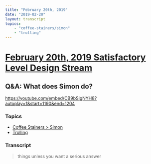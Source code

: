 ```yaml
---
title: "February 20th, 2019"
date: "2019-02-20"
layout: transcript
topics: 
    - "coffee-stainers/simon"
    - "trolling"
---
```

# [February 20th, 2019 Satisfactory Level Design Stream](../2019-02-20.md)
## Q&A: What does Simon do?
https://youtube.com/embed/CB9bSigNYH8?autoplay=1&start=1190&end=1204
### Topics
* [Coffee Stainers > Simon](../topics/coffee-stainers/simon.md)
* [Trolling](../topics/trolling.md)

### Transcript

> things unless you want a serious answer
